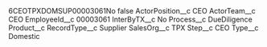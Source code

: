 <?xml version="1.0" encoding="UTF-8"?>
<CustomMetadata xmlns="http://soap.sforce.com/2006/04/metadata" xmlns:xsi="http://www.w3.org/2001/XMLSchema-instance" xmlns:xsd="http://www.w3.org/2001/XMLSchema">
    <label>6CEOTPXDOMSUP00003061No</label>
    <protected>false</protected>
    <values>
        <field>ActorPosition__c</field>
        <value xsi:type="xsd:string">CEO</value>
    </values>
    <values>
        <field>ActorTeam__c</field>
        <value xsi:type="xsd:string">CEO</value>
    </values>
    <values>
        <field>EmployeeId__c</field>
        <value xsi:type="xsd:string">00003061</value>
    </values>
    <values>
        <field>InterByTX__c</field>
        <value xsi:type="xsd:string">No</value>
    </values>
    <values>
        <field>Process__c</field>
        <value xsi:type="xsd:string">DueDiligence</value>
    </values>
    <values>
        <field>Product__c</field>
        <value xsi:nil="true"/>
    </values>
    <values>
        <field>RecordType__c</field>
        <value xsi:type="xsd:string">Supplier</value>
    </values>
    <values>
        <field>SalesOrg__c</field>
        <value xsi:type="xsd:string">TPX</value>
    </values>
    <values>
        <field>Step__c</field>
        <value xsi:type="xsd:string">CEO</value>
    </values>
    <values>
        <field>Type__c</field>
        <value xsi:type="xsd:string">Domestic</value>
    </values>
</CustomMetadata>
